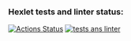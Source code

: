 ### Hexlet tests and linter status:
[![Actions Status](https://github.com/twogog/frontend-project-46/workflows/hexlet-check/badge.svg)](https://github.com/twogog/frontend-project-46/actions)
[![tests ans linter](https://github.com/twogog/frontend-project-46/actions/workflows/gendiff.yml/badge.svg)](https://github.com/twogog/frontend-project-46/actions/workflows/gendiff.yml)
